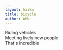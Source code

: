 ```yaml
---
layout: haiku
title: bicycle
author: AHb
---
```


 Riding vehicles<br>
 Meeting lively new people<br>
 That's incredible<br>
